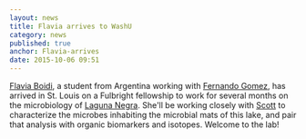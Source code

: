 ```yaml
---
layout: news
title: Flavia arrives to WashU
category: news 
published: true 
anchor: Flavia-arrives
date: 2015-10-06 09:51
---
```


[Flavia Boidi](http://bradleylab.wustl.edu/team/flavia), a student from Argentina working with [Fernando Gomez](http://www.efn.uncor.edu/investigacion/LACS/fernando.htm), has arrived in St. Louis on a Fulbright fellowship to work for several months on the microbiology of [Laguna Negra](http://bradleylab.wustl.edu/research/lagunanegra/). She'll be working closely with [Scott](http://bradleylab.wustl.edu/team/scott/) to characterize the microbes inhabiting the microbial mats of this lake, and pair that analysis with organic biomarkers and isotopes. Welcome to the lab!
